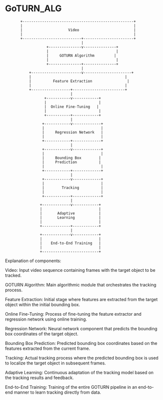 # GoTURN_ALG
           +---------------------------------------------------+
           |                                                   |
           |                     Video                         |
           |                                                   |
           +---------------------------+-----------------------+
                                       |
                       +---------------v---------------+
                       |                               |
                       |     GOTURN Algorithm         |
                       |                               |
                       +---------------+---------------+
                                       |
               +-----------------------v----------------------+
               |                                           |
               |          Feature Extraction                |
               |                                           |
               +------------------+------------------------+
                                  |
                      +-----------v------------+
                      |                        |
                      |  Online Fine-Tuning   |
                      |                        |
                      +-----------+------------+
                                  |
                     +------------v-------------+
                     |                          |
                     |     Regression Network   |
                     |                          |
                     +------------+-------------+
                                  |
                     +------------v-------------+
                     |                          |
                     |     Bounding Box        |
                     |     Prediction          |
                     |                          |
                     +------------+-------------+
                                  |
                     +------------v-------------+
                     |                          |
                     |        Tracking          |
                     |                          |
                     +------------+-------------+
                                  |
                    +-------------v------------+
                    |                          |
                    |       Adaptive           |
                    |       Learning           |
                    |                          |
                    +-------------+------------+
                                  |
                    +-------------v------------+
                    |                          |
                    |    End-to-End Training   |
                    |                          |
                    +--------------------------+

Explanation of components:

Video: Input video sequence containing frames with the target object to be tracked.

GOTURN Algorithm: Main algorithmic module that orchestrates the tracking process.

Feature Extraction: Initial stage where features are extracted from the target object within the initial bounding box.

Online Fine-Tuning: Process of fine-tuning the feature extractor and regression network using online training.

Regression Network: Neural network component that predicts the bounding box coordinates of the target object.

Bounding Box Prediction: Predicted bounding box coordinates based on the features extracted from the current frame.

Tracking: Actual tracking process where the predicted bounding box is used to localize the target object in subsequent frames.

Adaptive Learning: Continuous adaptation of the tracking model based on the tracking results and feedback.

End-to-End Training: Training of the entire GOTURN pipeline in an end-to-end manner to learn tracking directly from data.
